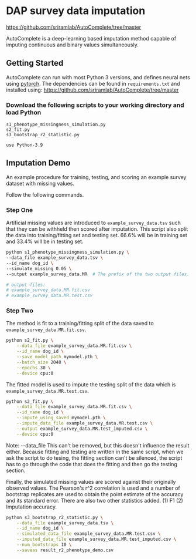 # DAP survey data imputation
https://github.com/sriramlab/AutoComplete/tree/master

AutoComplete is a deep-learning based imputation method capable of imputing continuous and binary values simultaneously.

## Getting Started

AutoComplete can run with most Python 3 versions, and defines neural nets using [pytorch](https://pytorch.org).
The dependencies can be found in `requirements.txt` and installed using:
https://github.com/sriramlab/AutoComplete/tree/master

### Download the following scripts to your working directory and load Python
```
s1_phenotype_missingness_simulation.py
s2_fit.py
s3_bootstrap_r2_statistic.py

use Python-3.9
```



## Imputation Demo


An example procedure for training, testing, and scoring an example survey dataset with missing values. 

Follow the following commands. 

### Step One
Artificial missing values are introduced to `example_survey_data.tsv` such that they can be withheld then scored after imputation.
This script also split the data into training/fitting set and testing set. 
66.6% will be in training set and 33.4% will be in testing set. 

```bash
python s1_phenotype_missingness_simulation.py \
--data_file example_survey_data.tsv \
--id_name dog_id \
--simulate_missing 0.05 \
--output example_survey_data.MR  # The prefix of the two output files.

# output files:
# example_survey_data.MR.fit.csv
# example_survey_data.MR.test.csv

```

### Step Two
The method is fit to a training/fitting split of the data saved to `example_survey_data.MR.fit.csv`.
```bash
python s2_fit.py \
    --data_file example_survey_data.MR.fit.csv \
    --id_name dog_id \
    --save_model_path mymodel.pth \
    --batch_size 2048 \
    --epochs 30 \
    --device cpu:0
```

The fitted model is used to impute the testing split of the data which is `example_survey_data.MR.test.csv`.

```bash
python s2_fit.py \
    --data_file example_survey_data.MR.fit.csv \
    --id_name dog_id \
    --impute_using_saved mymodel.pth \
    --impute_data_file example_survey_data.MR.test.csv \
    --output example_survey_data.MR.test_imputed.csv \
    --device cpu:0
```
Note: --data_file This can't be removed, but this doesn't influence the result either. Because fitting and testing are written in the same script, when we ask the script to do tesing, the fitting section can't be silenced, the script has to go through the code that does the fitting and then go the testing section. 

Finally, the simulated missing values are scored against their originally observed values. The Pearson's r^2 correlation is used and a number of bootstrap replicates are used to obtain the point estimate of the accuracy and its standard error.
There are also two other statistics added. (1) F1 (2) Imputation accuracy. 

```bash
python s3_bootstrap_r2_statistic.py \
    --data_file example_survey_data.tsv \
    --id_name dog_id \
    --simulated_data_file example_survey_data.MR.test.csv \
    --imputed_data_file example_survey_data.MR.test_imputed.csv \
    --num_bootstraps 10 \
    --saveas result_r2_phenotype_demo.csv
```
